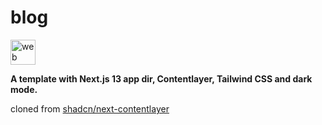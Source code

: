 # blog

<img src="https://skillicons.dev/icons?i=tailwind,ts,react,nextjs,js,md&perline=15" alt="web dev" height="40"/>


<strong>A template with Next.js 13 app dir, Contentlayer, Tailwind CSS and dark mode.</strong>


cloned from [shadcn/next-contentlayer](https://github.com/shadcn/next-contentlayer/)
